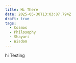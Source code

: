 ```yaml
---
title: Hi There
date: 2025-05-30T13:03:07.794Z
draft: true
tags:
  - Cosmos
  - Philosophy
  - Shayari
  - Wisdom
---
```

h﻿i Testing